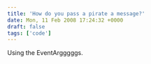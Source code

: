```yaml
---
title: 'How do you pass a pirate a message?'
date: Mon, 11 Feb 2008 17:24:32 +0000
draft: false
tags: ['code']
---
```


Using the EventArgggggs.